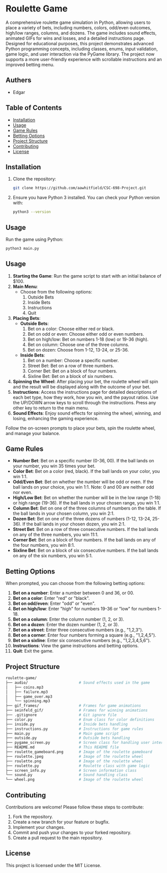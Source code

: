 # Roulette Game

A comprehensive roulette game simulation in Python, allowing users to place a variety of bets, including numbers, colors, odd/even outcomes, high/low ranges, columns, and dozens. The game includes sound effects, animated GIFs for wins and losses, and a detailed instructions page. Designed for educational purposes, this project demonstrates advanced Python programming concepts, including classes, enums, input validation, game logic, and user interaction via the PyGame library. The project now supports a more user-friendly experience with scrollable instructions and an improved betting menu.

## Authers
- Edgar

## Table of Contents



- [Installation](#installation)
- [Usage](#usage)
- [Game Rules](#game-rules)
- [Betting Options](#betting-options)
- [Project Structure](#project-structure)
- [Contributing](#contributing)
- [License](#license)

## Installation

1. Clone the repository:
    ```bash
    git clone https://github.com/aawhitfield/CSC-698-Project.git
    ```
2. Ensure you have Python 3 installed. You can check your Python version with:
    ```bash
    python3 --version
    ```

## Usage

Run the game using Python:
```bash
python3 main.py
```
## Usage

1. **Starting the Game**: Run the game script to start with an initial balance of $100.
2. **Main Menu**: 
   - Choose from the following options:
     1. Outside Bets
     2. Inside Bets
     3. Instructions
     4. Quit
3. **Placing Bets**:
   - **Outside Bets**:
     1. Bet on a color: Choose either red or black.
     2. Bet on odd or even: Choose either odd or even numbers.
     3. Bet on high/low: Bet on numbers 1-18 (low) or 19-36 (high).
     4. Bet on column: Choose one of the three columns.
     5. Bet on dozen: Choose from 1-12, 13-24, or 25-36.
   - **Inside Bets**:
     1. Bet on a number: Choose a specific number.
     2. Street Bet: Bet on a row of three numbers.
     3. Corner Bet: Bet on a block of four numbers.
     4. Sixline Bet: Bet on a block of six numbers.
4. **Spinning the Wheel**: After placing your bet, the roulette wheel will spin and the result will be displayed along with the outcome of your bet.
5. **Instructions**: Access the instructions page for detailed descriptions of each bet type, how they work, how you win, and the payout ratios. Use the UP/DOWN arrow keys to scroll through the instructions. Press any other key to return to the main menu.
6. **Sound Effects**: Enjoy sound effects for spinning the wheel, winning, and losing, enhancing the gaming experience.

Follow the on-screen prompts to place your bets, spin the roulette wheel, and manage your balance.


## Game Rules

- **Number Bet**: Bet on a specific number (0-36, 00). If the ball lands on your number, you win 35 times your bet.
- **Color Bet**: Bet on a color (red, black). If the ball lands on your color, you win 1:1.
- **Odd/Even Bet**: Bet on whether the number will be odd or even. If the ball lands on your choice, you win 1:1. Note: 0 and 00 are neither odd nor even.
- **High/Low Bet**: Bet on whether the number will be in the low range (1-18) or high range (19-36). If the ball lands in your chosen range, you win 1:1.
- **Column Bet**: Bet on one of the three columns of numbers on the table. If the ball lands in your chosen column, you win 2:1.
- **Dozen Bet**: Bet on one of the three dozens of numbers (1-12, 13-24, 25-36). If the ball lands in your chosen dozen, you win 2:1.
- **Street Bet**: Bet on a row of three consecutive numbers. If the ball lands on any of the three numbers, you win 11:1.
- **Corner Bet**: Bet on a block of four numbers. If the ball lands on any of the four numbers, you win 8:1.
- **Sixline Bet**: Bet on a block of six consecutive numbers. If the ball lands on any of the six numbers, you win 5:1.


## Betting Options

When prompted, you can choose from the following betting options:

1. **Bet on a number**: Enter a number between 0 and 36, or 00.
2. **Bet on a color**: Enter "red" or "black".
3. **Bet on odd/even**: Enter "odd" or "even".
4. **Bet on high/low**: Enter "high" for numbers 19-36 or "low" for numbers 1-18.
5. **Bet on a column**: Enter the column number (1, 2, or 3).
6. **Bet on a dozen**: Enter the dozen number (1, 2, or 3).
7. **Bet on a street**: Enter three consecutive numbers (e.g., "1,2,3").
8. **Bet on a corner**: Enter four numbers forming a square (e.g., "1,2,4,5").
9. **Bet on a sixline**: Enter six consecutive numbers (e.g., "1,2,3,4,5,6").
10. **Instructions**: View the game instructions and betting options.
11. **Quit**: Exit the game.


## Project Structure

```bash
roulette-game/
├── audio/                       # Sound effects used in the game
│   ├── coins.mp3
│   ├── failure.mp3
│   ├── game_over.mp3
│   └── spinning.mp3
├── gif_frames/                  # Frames for game animations
├── seinfeld_gif/                # Frames for winning animations
├── .gitignore                   # Git ignore file
├── color.py                     # Enum class for color definitions
├── inside.py                    # Inside bets handling
├── instructions.py              # Instructions for game rules
├── main.py                      # Main game script
├── outside.py                   # Outside bets handling
├── pygame_screen.py             # Screen class for handling user interaction
├── README.md                    # This README file
├── roulette_gameboard.png       # Image of the roulette gameboard
├── roulette.jpeg                # Image of the roulette wheel
├── roulette.png                 # Image of the roulette wheel
├── roulette.py                  # Roulette class with game logic
├── screen_info.py               # Screen information class
└── sound.py                     # Sound handling class
└── wheel.png                    # Image of the roulette wheel
```



## Contributing

Contributions are welcome! Please follow these steps to contribute:

1. Fork the repository.
2. Create a new branch for your feature or bugfix.
3. Implement your changes.
4. Commit and push your changes to your forked repository.
5. Create a pull request to the main repository.

## License

This project is licensed under the MIT License. 


